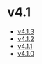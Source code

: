 # v4.1

* [v4.1.3](v4.1.3.ja.md)
* [v4.1.2](v4.1.2.ja.md)
* [v4.1.1](v4.1.1.ja.md)
* [v4.1.0](v4.1.0.ja.md)
